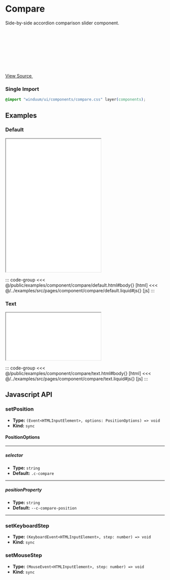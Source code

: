 # Compare

Side-by-side accordion comparison slider component.

<a href="https://github.com/winduum/winduum/blob/main/src/components/field.css" target="_blank" rel="noreferrer" class="winduum-gh-link">View Source <svg><use href="#icon-gh" /></svg></a>

### Single Import

```css
@import "winduum/ui/components/compare.css" layer(components);
```

## Examples

### Default

<iframe onload="this.style.visibility = 'visible';" src="/examples/component/compare/default.html" style="height: 420px"></iframe>

::: code-group
<<< @/public/examples/component/compare/default.html#body{} [html]
<<< @/../examples/src/pages/component/compare/default.liquid#js{} [js]
:::

### Text

<iframe onload="this.style.visibility = 'visible';" src="/examples/component/compare/text.html"></iframe>

::: code-group
<<< @/public/examples/component/compare/text.html#body{} [html]
<<< @/../examples/src/pages/component/compare/text.liquid#js{} [js]
:::

## Javascript API

### setPosition

* **Type:** `(Event<HTMLInputElement>, options: PositionOptions) => void`
* **Kind:** `sync`

#### PositionOptions

---

##### selector

* **Type:** `string`
* **Default:** `.c-compare`

---

##### positionProperty

* **Type:** `string`
* **Default:** `--c-compare-position`

---

### setKeyboardStep

* **Type:** `(KeyboardEvent<HTMLInputElement>, step: number) => void`
* **Kind:** `sync`


### setMouseStep

* **Type:** `(MouseEvent<HTMLInputElement>, step: number) => void`
* **Kind:** `sync`

